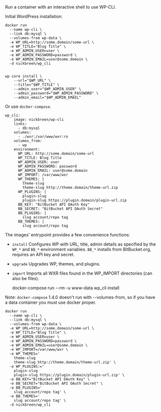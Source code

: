 Run a container with an interactive shell to use WP-CLI.

Initial WordPress installation:

    docker run 
      --name wp-cli \
      --link db:mysql \
      --volumes-from wp-data \
      -e WP_URL=http://some.domain/some-url \
      -e WP_TITLE="Blog Title" \
      -e WP_ADMIN_USER=user \
      -e WP_ADMIN_PASSWORD=password \
      -e WP_ADMIN_EMAIL=user@some.domain \
      -d nickbreen/wp_cli


    wp core install \
        --url="$WP_URL" \
        --title="$WP_TITLE" \
        --admin_user="$WP_ADMIN_USER" \
        --admin_password="$WP_ADMIN_PASSWORD" \
        --admin_email="$WP_ADMIN_EMAIL"

Or use ```docker-compose```.

    wp_cli:
        image: nickbreen/wp-cli
        links:
          - db:mysql
        volumes:
          - ./wxr:/var/www/wxr:ro
        volumes_from:
          - wp
        environment:
          WP_URL: http://some.domain/some-url
          WP_TITLE: Blog Title
          WP_ADMIN_USER: user
          WP_ADMIN_PASSWORD: password
          WP_ADMIN_EMAIL: user@some.domain
          WP_IMPORT: /var/www/wxr
          WP_THEMES: |
            theme-slug
            theme-slug http://theme.domain/theme-url.zip
          WP_PLUGINS: |
            plugin-slug
            plugin-slug https://plugin.domain/plugin-url.zip
          BB_KEY: "BitBucket API OAuth Key"
          BB_SECRET: "BitBucket API OAuth Secret"
          BB_PLUGINS: |
            slug account/repo tag
          BB_THEMES: |
            slug account/repo tag


The images' entrypoint provides a few convenience functions:

- ```install```
  Configures WP with URL, title, admin details as specified by the ```WP_*``` and ```BB_*``` environment variables.
  ```BB_*``` installs from BitBucket.org, requires an API key and secret.
- ```upgrade```
  Upgrades WP, themes, and plugins.
- ```import```
  Imports all WXR files found in the WP_IMPORT directories (can also be files).


    docker-compose run --rm -u www-data wp_cli install


Note: ```docker-compose``` 1.4.0 doesn't run with --volumes-from, so if you have a data container you must use docker proper.

    docker run 
      --name wp-cli \
      --link db:mysql \
      --volumes-from wp-data \
      -e WP_URL=http://some.domain/some-url \
      -e WP_TITLE="Blog Title" \
      -e WP_ADMIN_USER=user \
      -e WP_ADMIN_PASSWORD=password \
      -e WP_ADMIN_EMAIL=user@some.domain \
      -e WP_IMPORT=/var/www/wxr \
      -e WP_THEMES='
        theme-slug
        theme-slug http://theme.domain/theme-url.zip' \
      -e WP_PLUGINS:='
        plugin-slug
        plugin-slug https://plugin.domain/plugin-url.zip' \
      -e BB_KEY="BitBucket API OAuth Key" \
      -e BB_SECRET="BitBucket API OAuth Secret" \
      -e BB_PLUGINS='
        slug account/repo tag' \
      -e BB_THEMES='
        slug account/repo tag' \
      -d nickbreen/wp_cli


